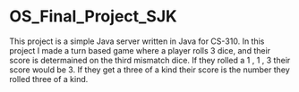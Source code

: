 # OS_Final_Project_SJK

This project is a simple Java server written in Java for CS-310. In this project I made a turn based game where a player rolls 3 dice, and their score is determained on the third mismatch dice. If they rolled a 1 , 1 , 3 their score would be 3. If they get a three of a kind their score is the number they rolled three of a kind.
